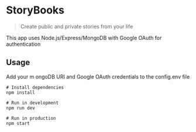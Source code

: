 # StoryBooks

> Create public and private stories from your life

This app uses Node.js/Express/MongoDB with Google OAuth for authentication

## Usage

Add your m
ongoDB URI and Google OAuth credentials to the config.env file

```
# Install dependencies
npm install

# Run in development
npm run dev
 
# Run in production
npm start
```
 